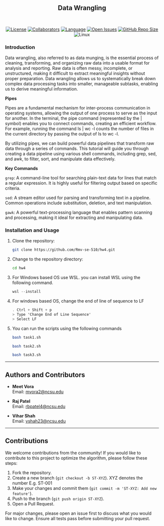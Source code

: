 <h2 align="center">
    Data Wrangling
</h2>

<br>

<div align="center">


[![License](https://img.shields.io/badge/License-MIT-purple.svg?style=flat)](https://github.com/Rmv-se-510/hw4/main/LICENSE)
[![Collaborators](https://img.shields.io/badge/Collaborators-3-orange.svg?style=flat)](https://github.com/Rmv-se-510/hw4/graphs/contributors)
[![Language](https://img.shields.io/badge/Language-Shell-blue.svg?style=flat)](https://github.com/Rmv-se-510/hw4/search?l=shell)
[![Open Issues](https://img.shields.io/github/issues/Rmv-se-510/hw4)](https://github.com/Rmv-se-510/hw4/issues)
[![GitHub Repo Size](https://img.shields.io/github/repo-size/Rmv-se-510/hw4.svg)](https://img.shields.io/github/repo-size/Rmv-se-510/hw4.svg)
![Linux](https://img.shields.io/badge/Linux-FCC624?style=for-the-badge&logo=linux&logoColor=black)

</div>


### Introduction

Data wrangling, also referred to as data munging, is the essential process of cleaning, transforming, and organizing raw data into a usable format for analysis and reporting. Raw data is often messy, incomplete, or unstructured, making it difficult to extract meaningful insights without proper preparation. Data wrangling allows us to systematically break down complex data processing tasks into smaller, manageable subtasks, enabling us to derive meaningful information.

<b>Pipes</b>

Pipes are a fundamental mechanism for inter-process communication in operating systems, allowing the output of one process to serve as the input for another. In the terminal, the pipe command (represented by the | symbol) enables you to connect commands, creating an efficient workflow. For example, running the command ls | wc -l counts the number of files in the current directory by passing the output of ls to wc -l.

By utilizing pipes, we can build powerful data pipelines that transform raw data through a series of commands. This tutorial will guide you through creating a data pipeline using various shell commands, including grep, sed, and awk, to filter, sort, and manipulate data effectively.

<b>Key Commands</b>

```grep```: A command-line tool for searching plain-text data for lines that match a regular expression. It is highly useful for filtering output based on specific criteria.

```sed```: A stream editor used for parsing and transforming text in a pipeline. Common operations include substitution, deletion, and text manipulation.

```gawk```: A powerful text-processing language that enables pattern scanning and processing, making it ideal for extracting and manipulating data.


### Installation and Usage

1. Clone the repository:
   ```bash
   git clone https://github.com/Rmv-se-510/hw4.git
   ```

2. Change to the repository directory:
   ```bash
   cd hw4
   ```

3. For Windows based OS use WSL. you can install WSL using the following command.
    ```powershell
    wsl --install
    ```

4. For windows based OS, change the end of line of sequence to LF
    ```vs editor
    . Ctrl + Shift + p
    > Type 'Change End of Line Sequence'
    > Select LF
    ```


4. You can run the scripts using the following commands
   ```bash
   bash task1.sh
   ```

   ```bash
   bash task2.sh
   ```

   ```bash
   bash task3.sh
   ```
   

---

## Authors and Contributors

- **Meet Vora**  
  Email: [mvora2@ncsu.edu](mailto:mvora2@ncsu.edu)

- **Raj Patel**  
  Email: [rbpatel4@ncsu.edu](mailto:rbpatel4@ncsu.edu)

- **Vihar Shah**  
  Email: [vshah23@ncsu.edu](mailto:vshah23@ncsu.edu)

---
## Contributions

We welcome contributions from the community! If you would like to contribute to this project to optimize the algorithm, please follow these steps:

1. Fork the repository.
2. Create a new branch (`git checkout -b ST-XYZ`). XYZ denotes the number E.g. ST-001
3. Make your changes and commit them (`git commit -m 'ST-XYZ: Add new feature'`).
4. Push to the branch (`git push origin ST-XYZ`).
5. Open a Pull Request.

For major changes, please open an issue first to discuss what you would like to change. Ensure all tests pass before submitting your pull request.
